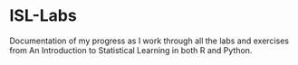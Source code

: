 # ISL-Labs
Documentation of my progress as I work through all the labs and exercises from An Introduction to Statistical Learning in both R and Python.
